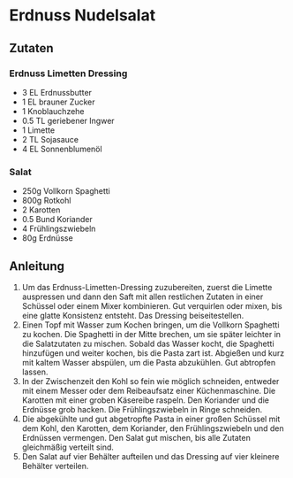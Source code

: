 # Erdnuss Nudelsalat
## Zutaten
### Erdnuss Limetten Dressing
- 3 EL Erdnussbutter
- 1 EL brauner Zucker
- 1 Knoblauchzehe
- 0.5 TL geriebener Ingwer
- 1 Limette
- 2 TL Sojasauce
- 4 EL Sonnenblumenöl

### Salat
- 250g Vollkorn Spaghetti
- 800g Rotkohl
- 2 Karotten
- 0.5 Bund Koriander
- 4 Frühlingszwiebeln
- 80g Erdnüsse

## Anleitung
1. Um das Erdnuss-Limetten-Dressing zuzubereiten, zuerst die Limette auspressen und dann den Saft mit allen restlichen Zutaten in einer Schüssel oder einem Mixer kombinieren. Gut verquirlen oder mixen, bis eine glatte Konsistenz entsteht. Das Dressing beiseitestellen.
2. Einen Topf mit Wasser zum Kochen bringen, um die Vollkorn Spaghetti zu kochen. Die Spaghetti in der Mitte brechen, um sie später leichter in die Salatzutaten zu mischen. Sobald das Wasser kocht, die Spaghetti hinzufügen und weiter kochen, bis die Pasta zart ist. Abgießen und kurz mit kaltem Wasser abspülen, um die Pasta abzukühlen. Gut abtropfen lassen.
3. In der Zwischenzeit den Kohl so fein wie möglich schneiden, entweder mit einem Messer oder dem Reibeaufsatz einer Küchenmaschine. Die Karotten mit einer groben Käsereibe raspeln. Den Koriander und die Erdnüsse grob hacken. Die Frühlingszwiebeln in Ringe schneiden.
4. Die abgekühlte und gut abgetropfte Pasta in einer großen Schüssel mit dem Kohl, den Karotten, dem Koriander, den Frühlingszwiebeln und den Erdnüssen vermengen. Den Salat gut mischen, bis alle Zutaten gleichmäßig verteilt sind.
5. Den Salat auf vier Behälter aufteilen und das Dressing auf vier kleinere Behälter verteilen.
